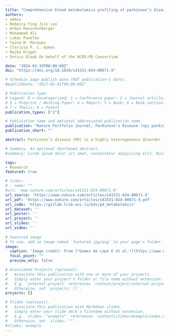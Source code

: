 ```yaml
---
title: "Comprehensive blood metabolomics profiling of parkinson’s disease reveals coordinated alterations in Xanthine metabolism"
authors:
- admin
- Rebecca Ting Jiin Loo
- Armin Rauschenberger
- Muhammad Ali
- Lukas Pavelka
- Tainá M. Marques 
- Clarissa P. C. Gomes 
- Rejko Krüger
- Enrico Glaab On behalf of the NCER-PD Consortium

date: "2024-03-19T00:00:00Z"
doi: "https://doi.org/10.1038/s41531-024-00671-9"

# Schedule page publish date (NOT publication's date).
#publishDate: "2017-01-01T00:00:00Z"

# Publication type.
# Legend: 0 = Uncategorized; 1 = Conference paper; 2 = Journal article;
# 3 = Preprint / Working Paper; 4 = Report; 5 = Book; 6 = Book section;
# 7 = Thesis; 8 = Patent
publication_types: ["2"]

# Publication name and optional abbreviated publication name.
publication: "Nature Portfolio Journal, Parkinson's Disease (npj parkinson's disease)"
publication_short: ""

abstract: Parkinson’s disease (PD) is a highly heterogeneous disorder influenced by several environmental and genetic factors. Effective disease-modifying therapies and robust early-stage biomarkers are still lacking, and an improved understanding of the molecular changes in PD could help to reveal new diagnostic markers and pharmaceutical targets. Here, we report results from a cohort-wide blood plasma metabolic profiling of PD patients and controls in the Luxembourg Parkinson’s Study to detect disease-associated alterations at the level of systemic cellular process and network alterations. We identified statistically significant changes in both individual metabolite levels and global pathway activities in PD vs. controls and significant correlations with motor impairment scores. As a primary observation when investigating shared molecular sub-network alterations, we detect pronounced and coordinated increased metabolite abundances in xanthine metabolism in de novo patients, which are consistent with previous PD case/control transcriptomics data from an independent cohort in terms of known enzyme-metabolite network relationships. From the integrated metabolomics and transcriptomics network analysis, the enzyme hypoxanthine phosphoribosyltransferase 1 (HPRT1) is determined as a potential key regulator controlling the shared changes in xanthine metabolism and linking them to a mechanism that may contribute to pathological loss of cellular adenosine triphosphate (ATP) in PD. Overall, the investigations revealed significant PD-associated metabolome alterations, including pronounced changes in xanthine metabolism that are mechanistically congruent with alterations observed in independent transcriptomics data. The enzyme HPRT1 may merit further investigation as a main regulator of these network alterations and as a potential therapeutic target to address downstream molecular pathology in PD.

# Summary. An optional shortened abstract.
#summary: Lorem ipsum dolor sit amet, consectetur adipiscing elit. Duis posuere tellus ac convallis placerat. Proin tincidunt magna sed ex sollicitudin condimentum.

tags:
- Research
featured: true 

# links:
# - name: ""
#url: 'www.nature.com/articles/s41531-024-00671-9'
url_source: 'https://www.nature.com/articles/s41531-024-00671-9'
url_pdf: 'https://www.nature.com/articles/s41531-024-00671-9.pdf'
url_code: 'https://gitlab.lcsb.uni.lu/bds/pd_metabolomics'
url_dataset: ''
url_poster: ''
url_project: ''
url_slides: ''
url_video: ''
 
# Featured image
# To use, add an image named `featured.jpg/png` to your page's folder. 
image:
  caption: 'Image credit: From [*Gomez de Lope E et al.*](https://www.nature.com/articles/s41531-024-00671-9)'
  focal_point: ""
  preview_only: false

# Associated Projects (optional).
#   Associate this publication with one or more of your projects.
#   Simply enter your project's folder or file name without extension.
#   E.g. `internal-project` references `content/project/internal-project/index.md`.
#   Otherwise, set `projects: []`.
projects: []

# Slides (optional).
#   Associate this publication with Markdown slides.
#   Simply enter your slide deck's filename without extension.
#   E.g. `slides: "example"` references `content/slides/example/index.md`.
#   Otherwise, set `slides: ""`.
#slides: example
---
```

